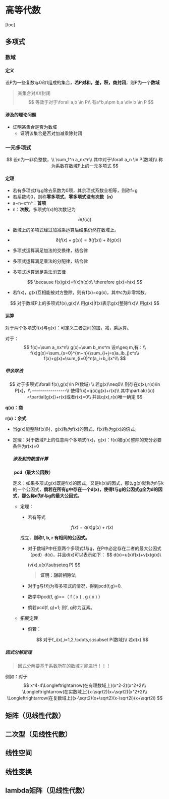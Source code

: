 # 高等代数



[toc]



## 多项式



### 数域



#### 定义

​	设P为一些复数与0和1组成的集合，**若P对和，差，积，商封闭**，则P为一个**数域**

> 某集合对XX封闭
> $$
> 等效于对于\forall a,b \in P\\
> 有a*b,a\pm b,a \div b \in P
> $$
> 



#### 涉及的理论问题



* 证明某集合是否为数域
  * 证明该集合是否对加减乘除封闭



### 一元多项式


$$
设n为一非负整数，\\
\sum_1^n a_nx^n\\
其中对于\forall a_n \in P(数域)\\
称为系数在数域P上的一元多项式
$$


#### 定理

* 若有多项式f与g除去系数为0项，其余项式系数全相等，则称f=g
* 若系数均0，则称**零多项式**。**零多项式没有次数（n）**
* a~n~x^n^：**首项**
* n：**次数**。多项式f(x)的次数记为

$$
\partial (f(x)) 
$$

* 数域上的多项式经过加减乘运算后结果仍然在数域上。

* 
  $$
  \partial (f(x)+g(x))=\partial (f(x))+\partial (g(x))
  $$
  
* 多项式运算满足加法的交换律，结合律

* 多项式运算满足乘法的分配律，结合律

* 多项式运算满足乘法消去律

$$
 \because f(x)g(x)=f(x)h(x):\\
\therefore g(x)=h(x)
$$



* 若f(x)，g(x)互相能被对方整除，则有f(x)=cg(x)，其中c为非零常数。

  

$$
对于数域P上的多项式f(x),g(x)\\
用g(x)|f(x)表示g(x)整除f(x)\\
用g(x)
$$





#### 运算

对于两个多项式f(x)与g(x)：可定义二者之间的加，减，乘运算。

对于：
$$
f(x)=\sum a_nx^n\\
g(x)=\sum b_mx^m
设n\geq m,有：\\
f(x)g(x)=\sum_{s=0}^{m+n}(\sum_{i+j=s}a_ib_j)x^s\\
f(x)+g(x)=\sum_{i=0}^n(a_i+b_i)x^i\\
$$


##### 带余除法

$$
对于多项式\forall f(x),g(x)\in P(数域) \\
若g(x)\neq0\\
则存在q(x),r(x)\in P[x]，\\
-----------------\\
使得f(x)=q(x)g(x)+r(x)\\
其中\partial(r(x))<\partial(g(x))+r(x)或者r(x)=0\\
并且q(x),r(x)唯一确定
$$

**q(x)：商**

**r(x)：余式**

* 当g(x)能整除f(x)时，g(x)称为f(x)的因式，f(x)称为g(x)的倍式。

* 定理：对于数域P上的任意两个多项式f(x)，g(x)：f(x)被g(x)整除的充分必要条件为r(x)=0

  ##### 涉及到的数值计算

  ​	**pcd（最大公因数）**

  

  定义：如果多项式g(x)既是f(x)的因式，又是k(x)的因式，那么g(x)就称为f与k的一个公因式，**倘若在所有g中存在一个d(x)，使得f与g的公因式g全为d的因式**，**那么称d为f与g的最大公因式。**

  * 定理：

    * 若有等式

    $$
    f(x)=q(x)g(x)+r(x)
    $$

    成立，**则称f, b, r 有相同的公因式。**

    * 对于数域P中任意两个多项式f与g，在P中必定存在二者的最大公因式（pcd）d(x)，并且d(x)可以表示如下：
      $$
      d(x)=u(x)f(x)+v(x)g(x)\\
      
      (v(x),u(x)\subseteq P)
      $$

      > **证明：辗转相除法**

    *  对于g与f均为零多项式的情况，得到pcd(f,g)=0.

    * 数学中pcd(f, g)==（ f ( x ) , g ( x ) ）

    * 倘若pcd(f, g)=1; 则f, g称为互素。

  * 拓展定理
  
    * 倘若：
  
    $$
    对于f_i(x),i=1,2,\cdots,s;\subset P(数域)\\
    若d(x)
    $$
  
    

##### 因式分解定理

> 因式分解要基于系数所在的数域才能进行！！！

例如：对于
$$
x^4-4\Longleftrightarrow(在有理数域上)(x^2-2)(x^2+2)\\
\Longleftrightarrow(在实数域上)(x-\sqrt2)(x+\sqrt2)(x^2+2)\\
\Longleftrightarrow(在复数域上)(x-\sqrt2)(x+\sqrt2)(x-\sqrt2i)(x+\sqrt2i)
$$










## 矩阵（见线性代数）

## 二次型（见线性代数）

## 线性空间

## 线性变换

## lambda矩阵（见线性代数）

